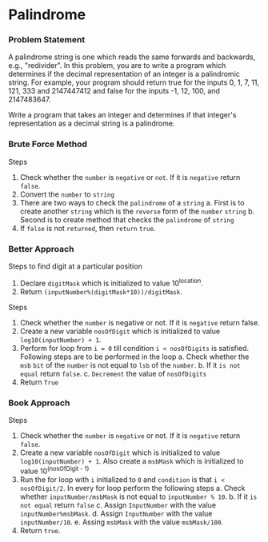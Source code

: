 # Palindrome

### Problem Statement

A palindrome string is one which reads the same forwards and backwards, e.g., "redivider". In this problem, you are to write a program which determines if the decimal representation of an integer is a palindromic string. For example, your program should return true for the inputs 0, 1, 7, 11, 121, 333 and 2147447412 and false for the inputs -1, 12, 100, and 2147483647.

Write a program that takes an integer and determines if that integer's representation as a decimal string is a palindrome.

### Brute Force Method

Steps
1. Check whether the `number` is `negative` or `not`. If it is `negative` return `false`.
2. Convert the `number` to `string`
3. There are two ways to check the `palindrome` of a `string`
   a. First is to create another `string` which is the `reverse` form of the `number` `string`
   b. Second is to create method that checks the `palindrome` of `string`
4. If `false` is not `returned`, then `return` `true`.

### Better Approach

Steps to find digit at a particular position

1. Declare `digitMask` which is initialized to value 10<sup>location</sup>.
2. Return `(inputNumber%(digitMask*10))/digitMask`.

Steps
1. Check whether the `number` is negative or not. If it is `negative` return false.
2. Create a new variable `nosOfDigit` which is initialized to value `log10(inputNumber) + 1`.
3. Perform for loop from `i = 0` till condition `i < nosOfDigits` is satisfied. Following steps are to be performed in the loop
   a. Check whether the `msb` `bit` of the `number` is not equal to `lsb` of the `number`.
   b. If it `is not equal` return `false`.
   c. `Decrement` the value of `nosOfDigits`
4. Return `True`

### Book Approach

Steps
1. Check whether the `number` is `negative` or not. If it is `negative` return `false`.
2. Create a new variable `nosOfDigit` which is initialized to value `log10(inputNumber) + 1`. Also create a `msbMask` which is initialized to value 10<sup>(nosOfDigit - 1)</sup>
3. Run the for loop with `i` initialized to `0` and `condition` is that `i < nosOfDigit/2`. In every for loop perform the following steps
   a. Check whether `inputNumber/msbMask` is not equal to `inputNumber % 10`.
   b. If it `is not equal` return `false`
   c. Assign `InputNumber` with the value `inputNumber%msbMask`.
   d. Assign `InputNumber` with the value `inputNumber/10`.
   e. Assing `msbMask` with the value `msbMask/100`.
4. Return `true`.   